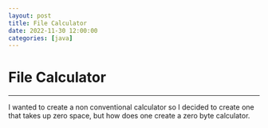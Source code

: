 ```yaml
---
layout: post
title: File Calculator
date: 2022-11-30 12:00:00
categories: [java]
---
```


# File Calculator
---
I wanted to create a non conventional calculator so I decided to create one that takes up zero space, but how does one create a zero byte calculator.
